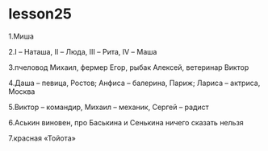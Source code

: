 # lesson25

  1.Миша

  2.I – Наташа, II – Люда, III – Рита, IV – Маша

  3.пчеловод Михаил, фермер Егор, рыбак Алексей, ветеринар Виктор

  4.Даша – певица, Ростов; Анфиса – балерина, Париж; Лариса – актриса, Москва

  5.Виктор – командир, Михаил – механик, Сергей – радист

  6.Аськин виновен, про Баськина и Сенькина ничего сказать нельзя

  7.красная «Тойота»
